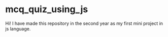 # mcq_quiz_using_js
Hi! I have made this repository in the second year as my first mini project in js language.

